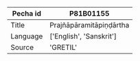 |Pecha id | P81B01155
| --- | --- 
|Title | Prajñāpāramitāpiṇḍārtha 
|Language | ['English', 'Sanskrit']
|Source | 'GRETIL'